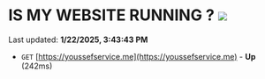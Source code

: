# IS MY WEBSITE RUNNING ? [![](https://img.shields.io/static/v1?label=Sponsor&message=%E2%9D%A4&logo=GitHub&color=%23fe8e86)](https://github.com/sponsors/Youssef-Lehmam)

Last updated: **1/22/2025, 3:43:43 PM**

- `GET` [https://youssefservice.me](https://youssefservice.me) - **Up** (242ms)
